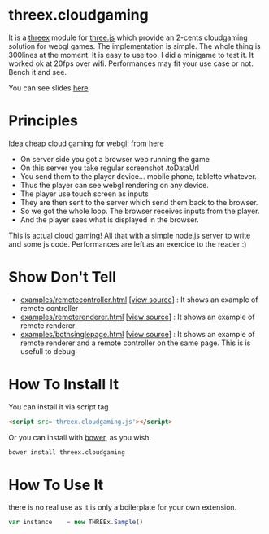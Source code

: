 threex.cloudgaming
===================

It is a 
[threex](http://jeromeetienne.github.io/threex/) module 
for 
[three.js](http://threejs.org)
which provide an 2-cents cloudgaming solution for webgl games.
The implementation is simple. The whole thing is 300lines at the moment.
It is easy to use too. 
I did a minigame to test it. It worked ok at 20fps
over wifi. 
Performances may fit your use case or not.
Bench it and see. 

You can see slides [here](http://jeromeetienne.github.io/threex.cloudgaming/slides/)

Principles
==========
Idea cheap cloud gaming for webgl: from [here](https://plus.google.com/u/0/+JeromeEtienne/posts/9EvYkc7YBgm)

* On server side you got a browser web running the game
* On this server you take regular screenshot .toDataUrl
* You send them to the player device... mobile phone, tablette whatever.
* Thus the player can see webgl rendering on any device.
* The player use touch screen as inputs
* They are then sent to the server which send them back to the browser.
* So we got the whole loop. The browser receives inputs from the player.
* And the player sees what is displayed in the browser.

This is actual cloud gaming! All that with a simple node.js server to write and some js code.
Performances are left as an exercice to the reader :)

Show Don't Tell
===============
* [examples/remotecontroller.html](http://jeromeetienne.github.io/threex.cloudgaming/examples/remotecontroller.html)
\[[view source](https://github.com/jeromeetienne/threex.cloudgaming/blob/master/examples/remotecontroller.html)\] :
It shows an example of remote controller
* [examples/remoterenderer.html](http://jeromeetienne.github.io/threex.cloudgaming/examples/remoterenderer.html)
\[[view source](https://github.com/jeromeetienne/threex.cloudgaming/blob/master/examples/remoterenderer.html)\] :
It shows an example of remote renderer
* [examples/bothsinglepage.html](http://jeromeetienne.github.io/threex.cloudgaming/examples/bothsinglepage.html)
\[[view source](https://github.com/jeromeetienne/threex.cloudgaming/blob/master/examples/bothsinglepage.html)\] :
It shows an example of remote renderer and a remote controller on the same page.
This is is usefull to debug


How To Install It
=================

You can install it via script tag

```html
<script src='threex.cloudgaming.js'></script>
```

Or you can install with [bower](http://bower.io/), as you wish.

```bash
bower install threex.cloudgaming
```

How To Use It
=============

there is no real use as it is only a boilerplate for your own extension.

```javascript
var instance	= new THREEx.Sample()
```
